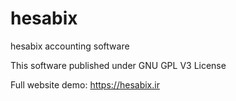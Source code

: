 # hesabix
hesabix accounting software

This software published under GNU GPL V3 License

Full website demo:
https://hesabix.ir


